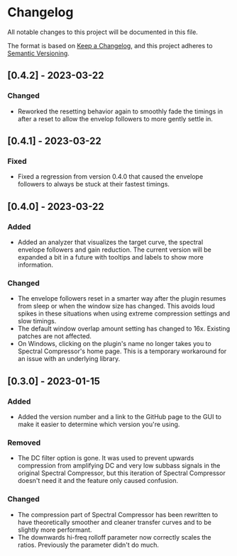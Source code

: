 # Changelog

All notable changes to this project will be documented in this file.

The format is based on [Keep a Changelog](https://keepachangelog.com/en/1.0.0/),
and this project adheres to [Semantic
Versioning](https://semver.org/spec/v2.0.0.html).

## [0.4.2] - 2023-03-22

### Changed

- Reworked the resetting behavior again to smoothly fade the timings in after a
  reset to allow the envelop followers to more gently settle in.

## [0.4.1] - 2023-03-22

### Fixed

- Fixed a regression from version 0.4.0 that caused the envelope followers to
  always be stuck at their fastest timings.

## [0.4.0] - 2023-03-22

### Added

- Added an analyzer that visualizes the target curve, the spectral envelope
  followers and gain reduction. The current version will be expanded a bit in a
  future with tooltips and labels to show more information.

### Changed

- The envelope followers reset in a smarter way after the plugin resumes from
  sleep or when the window size has changed. This avoids loud spikes in these
  situations when using extreme compression settings and slow timings.
- The default window overlap amount setting has changed to 16x. Existing patches
  are not affected.
- On Windows, clicking on the plugin's name no longer takes you to Spectral
  Compressor's home page. This is a temporary workaround for an issue with an
  underlying library.

## [0.3.0] - 2023-01-15

### Added

- Added the version number and a link to the GitHub page to the GUI to make it
  easier to determine which version you're using.

### Removed

- The DC filter option is gone. It was used to prevent upwards compression from
  amplifying DC and very low subbass signals in the original Spectral
  Compressor, but this iteration of Spectral Compressor doesn't need it and the
  feature only caused confusion.

### Changed

- The compression part of Spectral Compressor has been rewritten to have
  theoretically smoother and cleaner transfer curves and to be slightly more
  performant.
- The downwards hi-freq rolloff parameter now correctly scales the ratios.
  Previously the parameter didn't do much.
